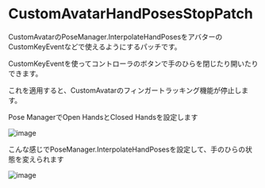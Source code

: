 # CustomAvatarHandPosesStopPatch

CustomAvatarのPoseManager.InterpolateHandPosesをアバターのCustomKeyEventなどで使えるようにするパッチです。

CustomKeyEventを使ってコントローラのボタンで手のひらを閉じたり開いたりできます。


これを適用すると、CustomAvatarのフィンガートラッキング機能が停止します。

Pose ManagerでOpen HandsとClosed Handsを設定します

![image](https://user-images.githubusercontent.com/14249877/230777418-1efe465f-30f4-4d0e-ab87-d921929b62db.png)

こんな感じでPoseManager.InterpolateHandPosesを設定して、手のひらの状態を変えられます

![image](https://user-images.githubusercontent.com/14249877/230777470-45d33b41-010f-4338-8e9d-81e8b8719de4.png)
